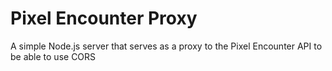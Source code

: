 # Pixel Encounter Proxy

A simple Node.js server that serves as a proxy to the Pixel Encounter API to be able to use CORS
